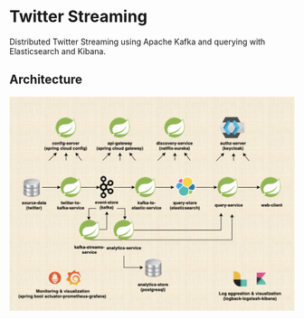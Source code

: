 # Twitter Streaming 
Distributed Twitter Streaming using Apache Kafka and querying with Elasticsearch and Kibana.

## Architecture
![Architecture](big_picture.jpg)